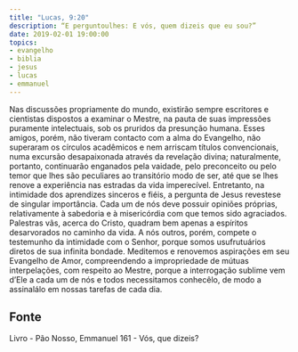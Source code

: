 ```yaml
---
title: "Lucas, 9:20"
description: “E perguntou­lhes: E vós, quem dizeis que eu sou?” 
date: 2019-02-01 19:00:00
topics: 
- evangelho
- biblia
- jesus
- lucas
- emmanuel
---
```


Nas discussões propriamente do mundo, existirão sempre escritores e
cientistas dispostos a examinar o Mestre, na pauta de suas impressões puramente
intelectuais, sob os pruridos da presunção humana.
Esses amigos, porém, não tiveram contacto com a alma do Evangelho, não
superaram os círculos acadêmicos e nem arriscam títulos convencionais, numa
excursão desapaixonada através da revelação divina; naturalmente, portanto,
continuarão enganados pela vaidade, pelo preconceito ou pelo temor que lhes são
peculiares ao transitório modo de ser, até que se lhes renove a experiência nas
estradas da vida imperecível.
Entretanto, na intimidade dos aprendizes sinceros e fiéis, a pergunta de
Jesus reveste­se de singular importância.
Cada um de nós deve possuir opiniões próprias, relativamente à sabedoria e
à misericórdia com que temos sido agraciados.
Palestras vãs, acerca do Cristo, quadram bem apenas a espíritos
desarvorados no caminho da vida. A nós outros, porém, compete o testemunho da
intimidade com o Senhor, porque somos usufrutuários diretos de sua infinita
bondade. Meditemos e renovemos aspirações em seu Evangelho de Amor,
compreendendo a impropriedade de mútuas interpelações, com respeito ao Mestre,
porque a interrogação sublime vem d’Ele a cada um de nós e todos necessitamos
conhecê­lo, de modo a assinalá­lo em nossas tarefas de cada dia.




## Fonte
Livro - Pão Nosso, Emmanuel
161 - Vós, que dizeis?
